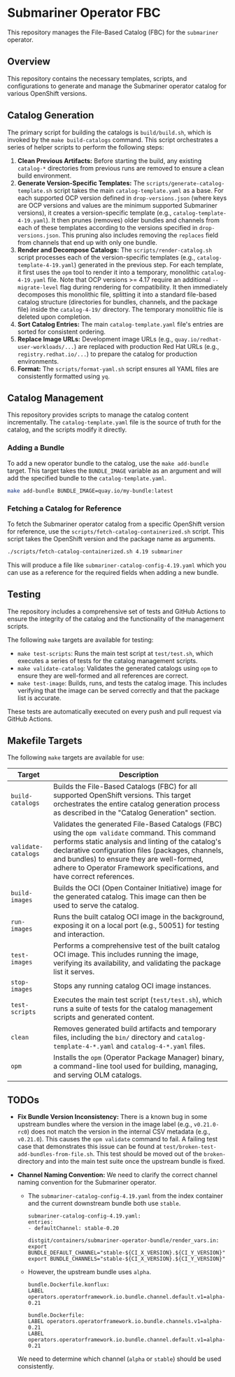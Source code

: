 # Submariner Operator FBC

This repository manages the File-Based Catalog (FBC) for the `submariner` operator.

## Overview

This repository contains the necessary templates, scripts, and configurations to generate and manage the Submariner operator catalog for various OpenShift versions.

## Catalog Generation

The primary script for building the catalogs is `build/build.sh`, which is invoked by the `make build-catalogs` command. This script orchestrates a series of helper scripts to perform the following steps:

1.  **Clean Previous Artifacts:** Before starting the build, any existing `catalog-*` directories from previous runs are removed to ensure a clean build environment.
2.  **Generate Version-Specific Templates:** The `scripts/generate-catalog-template.sh` script takes the main `catalog-template.yaml` as a base. For each supported OCP version defined in `drop-versions.json` (where keys are OCP versions and values are the minimum supported Submariner versions), it creates a version-specific template (e.g., `catalog-template-4-19.yaml`). It then prunes (removes) older bundles and channels from each of these templates according to the versions specified in `drop-versions.json`. This pruning also includes removing the `replaces` field from channels that end up with only one bundle.
3.  **Render and Decompose Catalogs:** The `scripts/render-catalog.sh` script processes each of the version-specific templates (e.g., `catalog-template-4-19.yaml`) generated in the previous step. For each template, it first uses the `opm` tool to render it into a temporary, monolithic `catalog-4-19.yaml` file. Note that OCP versions >= 4.17 require an additional `--migrate-level` flag during rendering for compatibility. It then immediately decomposes this monolithic file, splitting it into a standard file-based catalog structure (directories for bundles, channels, and the package file) inside the `catalog-4-19/` directory. The temporary monolithic file is deleted upon completion.
4.  **Sort Catalog Entries:** The main `catalog-template.yaml` file's entries are sorted for consistent ordering.
5.  **Replace Image URLs:** Development image URLs (e.g., `quay.io/redhat-user-workloads/...`) are replaced with production Red Hat URLs (e.g., `registry.redhat.io/...`) to prepare the catalog for production environments.
6.  **Format:** The `scripts/format-yaml.sh` script ensures all YAML files are consistently formatted using `yq`.

## Catalog Management

This repository provides scripts to manage the catalog content incrementally. The `catalog-template.yaml` file is the source of truth for the catalog, and the scripts modify it directly.

### Adding a Bundle

To add a new operator bundle to the catalog, use the `make add-bundle` target. This target takes the `BUNDLE_IMAGE` variable as an argument and will add the specified bundle to the `catalog-template.yaml`.

```bash
make add-bundle BUNDLE_IMAGE=quay.io/my-bundle:latest
```

### Fetching a Catalog for Reference

To fetch the Submariner operator catalog from a specific OpenShift version for reference, use the `scripts/fetch-catalog-containerized.sh` script. This script takes the OpenShift version and the package name as arguments.

```bash
./scripts/fetch-catalog-containerized.sh 4.19 submariner
```

This will produce a file like `submariner-catalog-config-4.19.yaml` which you can use as a reference for the required fields when adding a new bundle.

## Testing

The repository includes a comprehensive set of tests and GitHub Actions to ensure the integrity of the catalog and the functionality of the management scripts.

The following `make` targets are available for testing:

*   `make test-scripts`: Runs the main test script at `test/test.sh`, which executes a series of tests for the catalog management scripts.
*   `make validate-catalog`: Validates the generated catalogs using `opm` to ensure they are well-formed and all references are correct.
*   `make test-image`: Builds, runs, and tests the catalog image. This includes verifying that the image can be served correctly and that the package list is accurate.

These tests are automatically executed on every push and pull request via GitHub Actions.

## Makefile Targets

The following `make` targets are available for use:

| Target | Description |
| --- | --- |
| `build-catalogs` | Builds the File-Based Catalogs (FBC) for all supported OpenShift versions. This target orchestrates the entire catalog generation process as described in the "Catalog Generation" section. |
| `validate-catalogs` | Validates the generated File-Based Catalogs (FBC) using the `opm validate` command. This command performs static analysis and linting of the catalog's declarative configuration files (packages, channels, and bundles) to ensure they are well-formed, adhere to Operator Framework specifications, and have correct references. |
| `build-images` | Builds the OCI (Open Container Initiative) image for the generated catalog. This image can then be used to serve the catalog. |
| `run-images` | Runs the built catalog OCI image in the background, exposing it on a local port (e.g., 50051) for testing and interaction. |
| `test-images` | Performs a comprehensive test of the built catalog OCI image. This includes running the image, verifying its availability, and validating the package list it serves. |
| `stop-images` | Stops any running catalog OCI image instances. |
| `test-scripts` | Executes the main test script (`test/test.sh`), which runs a suite of tests for the catalog management scripts and generated content. |
| `clean` | Removes generated build artifacts and temporary files, including the `bin/` directory and `catalog-template-4-*.yaml` and `catalog-4-*.yaml` files. |
| `opm` | Installs the `opm` (Operator Package Manager) binary, a command-line tool used for building, managing, and serving OLM catalogs. |

## TODOs

*   **Fix Bundle Version Inconsistency:** There is a known bug in some upstream bundles where the version in the image label (e.g., `v0.21.0-rc0`) does not match the version in the internal CSV metadata (e.g., `v0.21.0`). This causes the `opm validate` command to fail. A failing test case that demonstrates this issue can be found at `test/broken-test-add-bundles-from-file.sh`. This test should be moved out of the `broken-` directory and into the main test suite once the upstream bundle is fixed.

*   **Channel Naming Convention:** We need to clarify the correct channel naming convention for the Submariner operator.
    *   The `submariner-catalog-config-4.19.yaml` from the index container and the current downstream bundle both use `stable`.
        ```
        submariner-catalog-config-4.19.yaml:
        entries:
        - defaultChannel: stable-0.20
        ```
        ```
        distgit/containers/submariner-operator-bundle/render_vars.in:
        export BUNDLE_DEFAULT_CHANNEL="stable-${CI_X_VERSION}.${CI_Y_VERSION}"
        export BUNDLE_CHANNELS="stable-${CI_X_VERSION}.${CI_Y_VERSION}"
        ```
    *   However, the upstream bundle uses `alpha`.
        ```
        bundle.Dockerfile.konflux:
        LABEL operators.operatorframework.io.bundle.channel.default.v1=alpha-0.21
        ```
        ```
        bundle.Dockerfile:
        LABEL operators.operatorframework.io.bundle.channels.v1=alpha-0.21
        LABEL operators.operatorframework.io.bundle.channel.default.v1=alpha-0.21
        ```
    We need to determine which channel (`alpha` or `stable`) should be used consistently.
